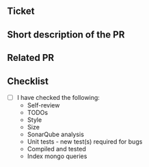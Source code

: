## Ticket

## Short description of the PR

## Related PR

## Checklist
- [ ] I have checked the following:
  - Self-review
  - TODOs 
  - Style
  - Size
  - SonarQube analysis
  - Unit tests - new test(s) required for bugs
  - Compiled and tested
  - Index mongo queries
